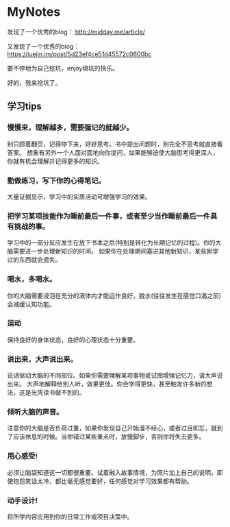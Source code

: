 # MyNotes



发现了一个优秀的blog：  http://midday.me/article/


又发现了一个优秀的blog：  https://juejin.im/post/5d23ef4ce51d45572c0600bc


要不停地为自己挖坑，enjoy填坑的快乐。


好的，我来挖坑了。


## 学习tips

### 慢慢来，理解越多，需要强记的就越少。
别只顾着翻页，记得停下来，好好思考。书中提出问题时，别完全不思考就直接看答案。
想象有另外一个人面对面地向你提问，如果能够迫使大脑思考得更深人，你就有机会理解并记得更多的知识。

### 勤做练习，写下你的心得笔记。
大量证据显示，学习中的实质活动可增强学习的效果。

### 把学习某项技能作为睡前最后一件事，或者至少当作睡前最后一件具有挑战的事。
学习中的一部分反应发生在放下书本之后(特别是转化为长期记忆的过程)。你的大脑需要进一步处理新知识的时间。
如果你在处理期间塞进其他新知识，某些刚学过的东西就会遗失。

### 喝水，多喝水。
你的大脑需要浸泡在充分的液体内才能运作良好，脱水(往往发生在感觉口渴之前)会减缓认知功能。

### 运动
保持良好的身体状态，良好的心理状态十分重要。

### 说出来，大声说出来。
说话驱动大脑的不同部位。如果你需要理解某项事物或试图增强记忆力，请大声说出来。
大声地解释给别人听，效果更佳。你会学得更快，甚至触发许多新的想法，这是光凭读书做不到的。

### 倾听大脑的声音。
注意你的大脑是否负荷过重，如果你发现自己开始漫不经心，或者过目即忘，就到了应该休息的时候。当你错过某些重点时，放慢脚步，否则你将失去更多。

### 用心感受!
必须让脑袋知道这一切都很重要。试着融入故事情境，为照片加上自己的说明，即使抱怨笑话太冷，都比毫无感觉要好，任何感觉对学习效果都有帮助。

### 动手设计!
将所学内容应用到你的日常工作或项目决策中。
